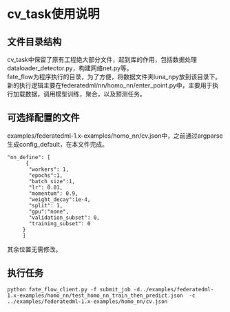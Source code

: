 cv_task使用说明
===============
文件目录结构
------------
  cv_task中保留了原有工程绝大部分文件，起到库的作用，包括数据处理dataloader_detector.py，构建网络net.py等。<br>
  fate_flow为程序执行的目录，为了方便，将数据文件夹luna_npy放到该目录下。<br>
  新的执行逻辑主要在federatedml/nn/homo_nn/enter_point.py中，主要用于执行加载数据，调用模型训练，聚合，以及预测任务。<br>

可选择配置的文件
-----------------
  examples/federatedml-1.x-examples/homo_nn/cv.json中，之前通过argparse生成config_default，在本文件完成。<br>
 ``` 
 "nn_define": [
       {
        "workers": 1,
        "epochs":1,
        "batch_size":1,
        "lr": 0.01,
        "momentum": 0.9,
        "weight_decay":1e-4,
        "split": 1,
        "gpu":"none",
        "validation_subset": 0,
        "training_subset": 0
      }
      ]
```
  其余位置无需修改。<br>

执行任务
----------
```
python fate_flow_client.py -f submit_job -d../examples/federatedml-1.x-examples/homo_nn/test_homo_nn_train_then_predict.json  -c ../examples/federatedml-1.x-examples/homo_nn/cv.json 
```
